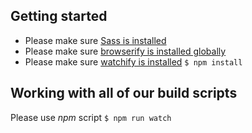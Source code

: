 ## Getting started
- Please make sure [Sass is installed](http://sass-lang.com/install)
- Please make sure [browserify is installed globally](http://browserify.org/#install)
- Please make sure [watchify is installed](https://github.com/substack/watchify)
`$ npm install`

## Working with all of our build scripts
Please use _npm_ script
`$ npm run watch`
